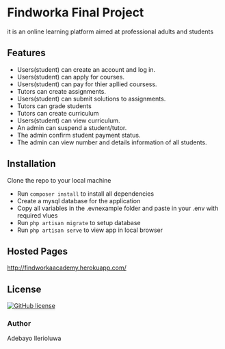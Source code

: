 # Findworka Final Project
it is an online learning platform aimed at professional adults and students

## Features
- Users(student) can create an account and log in.
- Users(student) can apply for courses.
- Users(student) can pay for thier apllied coursess.
- Tutors can create assignments.
- Users(student) can submit solutions to assignments.
- Tutors can grade students
- Tutors can create curriculum
- Users(student) can view curriculum.
- An admin can suspend a student/tutor.
- The admin confirm student payment status.
- The admin can view number and details information of all students.
  
## Installation
Clone the repo to your local machine 
- Run `composer install` to install all dependencies
- Create a mysql database for the application
- Copy all variables in the .evnexample folder and paste in your .env with required vlues
- Run `php artisan migrate` to setup database
- Run `php artisan serve` to view app in local browser

## Hosted Pages
http://findworkaacademy.herokuapp.com/

## License
[![GitHub license](https://img.shields.io/github/license/Naereen/StrapDown.js.svg)](https://github.com/Naereen/StrapDown.js/blob/master/LICENSE)

### Author
 Adebayo Ilerioluwa
